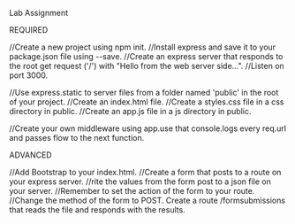 Lab Assignment

REQUIRED

//Create a new project using npm init.
//Install express and save it to your package.json file using --save.
//Create an express server that responds to the root get request ('/') with "Hello from the web server side...".
//Listen on port 3000.

//Use express.static to server files from a folder named 'public' in the root of your project.
//Create an index.html file.
//Create a styles.css file in a css directory in public.
//Create an app.js file in a js directory in public.

//Create your own middleware using app.use that console.logs every req.url and passes flow to the next function.

ADVANCED

//Add Bootstrap to your index.html.
//Create a form that posts to a route on your express server.
//rite the values from the form post to a json file on your server.
//Remember to set the action of the form to your route.
//Change the method of the form to POST.
Create a route /formsubmissions that reads the file and responds with the results.